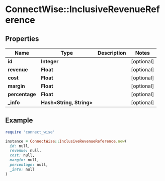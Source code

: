 # ConnectWise::InclusiveRevenueReference

## Properties

| Name | Type | Description | Notes |
| ---- | ---- | ----------- | ----- |
| **id** | **Integer** |  | [optional] |
| **revenue** | **Float** |  | [optional] |
| **cost** | **Float** |  | [optional] |
| **margin** | **Float** |  | [optional] |
| **percentage** | **Float** |  | [optional] |
| **_info** | **Hash&lt;String, String&gt;** |  | [optional] |

## Example

```ruby
require 'connect_wise'

instance = ConnectWise::InclusiveRevenueReference.new(
  id: null,
  revenue: null,
  cost: null,
  margin: null,
  percentage: null,
  _info: null
)
```

